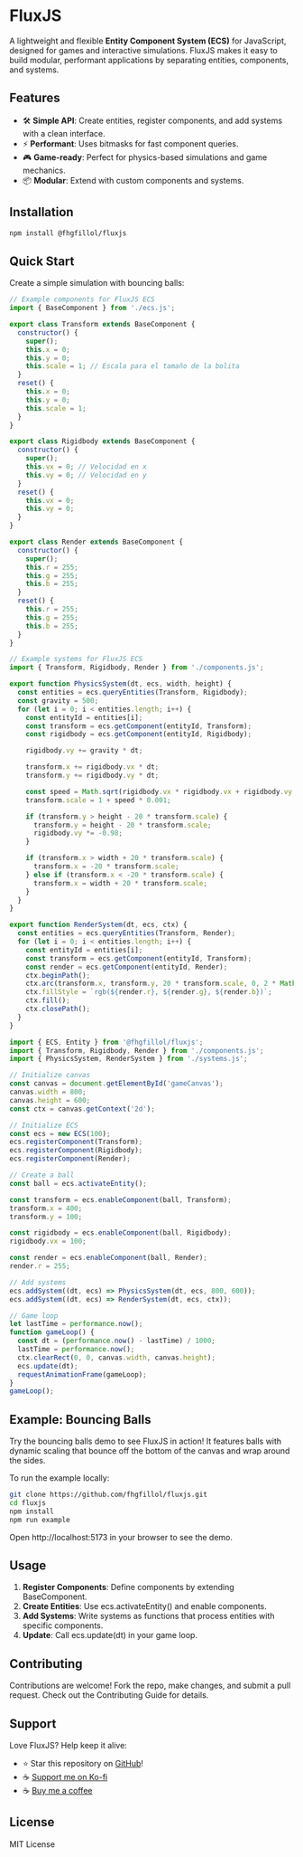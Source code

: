 # FluxJS

A lightweight and flexible **Entity Component System (ECS)** for JavaScript, designed for games and interactive simulations. FluxJS makes it easy to build modular, performant applications by separating entities, components, and systems.

## Features

- 🛠 **Simple API**: Create entities, register components, and add systems with a clean interface.
- ⚡ **Performant**: Uses bitmasks for fast component queries.
- 🎮 **Game-ready**: Perfect for physics-based simulations and game mechanics.
- 📦 **Modular**: Extend with custom components and systems.

## Installation

```bash
npm install @fhgfillol/fluxjs
```

## Quick Start

Create a simple simulation with bouncing balls:

```javascript
// Example components for FluxJS ECS
import { BaseComponent } from './ecs.js';

export class Transform extends BaseComponent {
  constructor() {
    super();
    this.x = 0;
    this.y = 0;
    this.scale = 1; // Escala para el tamaño de la bolita
  }
  reset() {
    this.x = 0;
    this.y = 0;
    this.scale = 1;
  }
}

export class Rigidbody extends BaseComponent {
  constructor() {
    super();
    this.vx = 0; // Velocidad en x
    this.vy = 0; // Velocidad en y
  }
  reset() {
    this.vx = 0;
    this.vy = 0;
  }
}

export class Render extends BaseComponent {
  constructor() {
    super();
    this.r = 255;
    this.g = 255;
    this.b = 255;
  }
  reset() {
    this.r = 255;
    this.g = 255;
    this.b = 255;
  }
}
```

```javascript
// Example systems for FluxJS ECS
import { Transform, Rigidbody, Render } from './components.js';

export function PhysicsSystem(dt, ecs, width, height) {
  const entities = ecs.queryEntities(Transform, Rigidbody);
  const gravity = 500;
  for (let i = 0; i < entities.length; i++) {
    const entityId = entities[i];
    const transform = ecs.getComponent(entityId, Transform);
    const rigidbody = ecs.getComponent(entityId, Rigidbody);

    rigidbody.vy += gravity * dt;

    transform.x += rigidbody.vx * dt;
    transform.y += rigidbody.vy * dt;

    const speed = Math.sqrt(rigidbody.vx * rigidbody.vx + rigidbody.vy * rigidbody.vy);
    transform.scale = 1 + speed * 0.001;

    if (transform.y > height - 20 * transform.scale) {
      transform.y = height - 20 * transform.scale;
      rigidbody.vy *= -0.98;
    }

    if (transform.x > width + 20 * transform.scale) {
      transform.x = -20 * transform.scale;
    } else if (transform.x < -20 * transform.scale) {
      transform.x = width + 20 * transform.scale;
    }
  }
}

export function RenderSystem(dt, ecs, ctx) {
  const entities = ecs.queryEntities(Transform, Render);
  for (let i = 0; i < entities.length; i++) {
    const entityId = entities[i];
    const transform = ecs.getComponent(entityId, Transform);
    const render = ecs.getComponent(entityId, Render);
    ctx.beginPath();
    ctx.arc(transform.x, transform.y, 20 * transform.scale, 0, 2 * Math.PI);
    ctx.fillStyle = `rgb(${render.r}, ${render.g}, ${render.b})`;
    ctx.fill();
    ctx.closePath();
  }
}
```

```javascript
import { ECS, Entity } from '@fhgfillol/fluxjs';
import { Transform, Rigidbody, Render } from './components.js';
import { PhysicsSystem, RenderSystem } from './systems.js';

// Initialize canvas
const canvas = document.getElementById('gameCanvas');
canvas.width = 800;
canvas.height = 600;
const ctx = canvas.getContext('2d');

// Initialize ECS
const ecs = new ECS(100);
ecs.registerComponent(Transform);
ecs.registerComponent(Rigidbody);
ecs.registerComponent(Render);

// Create a ball
const ball = ecs.activateEntity();

const transform = ecs.enableComponent(ball, Transform);
transform.x = 400;
transform.y = 100;

const rigidbody = ecs.enableComponent(ball, Rigidbody);
rigidbody.vx = 100;

const render = ecs.enableComponent(ball, Render);
render.r = 255;

// Add systems
ecs.addSystem((dt, ecs) => PhysicsSystem(dt, ecs, 800, 600));
ecs.addSystem((dt, ecs) => RenderSystem(dt, ecs, ctx));

// Game loop
let lastTime = performance.now();
function gameLoop() {
  const dt = (performance.now() - lastTime) / 1000;
  lastTime = performance.now();
  ctx.clearRect(0, 0, canvas.width, canvas.height);
  ecs.update(dt);
  requestAnimationFrame(gameLoop);
}
gameLoop();
```

## Example: Bouncing Balls

Try the bouncing balls demo to see FluxJS in action! It features balls with dynamic scaling that bounce off the bottom of the canvas and wrap around the sides.

To run the example locally:

```bash
git clone https://github.com/fhgfillol/fluxjs.git
cd fluxjs
npm install
npm run example
```

Open http://localhost:5173 in your browser to see the demo.

## Usage

1. **Register Components**: Define components by extending BaseComponent.
2. **Create Entities**: Use ecs.activateEntity() and enable components.
3. **Add Systems**: Write systems as functions that process entities with specific components.
4. **Update**: Call ecs.update(dt) in your game loop.

## Contributing

Contributions are welcome! Fork the repo, make changes, and submit a pull request. Check out the Contributing Guide for details.

## Support
Love FluxJS? Help keep it alive:
- ⭐ Star this repository on [GitHub](https://github.com/fhgfillol/fluxjs)!
- ☕ [Support me on Ko-fi](https://ko-fi.com/fhgfillol)
- ☕ [Buy me a coffee](https://buymeacoffee.com/fhgfillol)

## License

MIT License